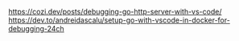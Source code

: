 https://cozi.dev/posts/debugging-go-http-server-with-vs-code/
https://dev.to/andreidascalu/setup-go-with-vscode-in-docker-for-debugging-24ch
